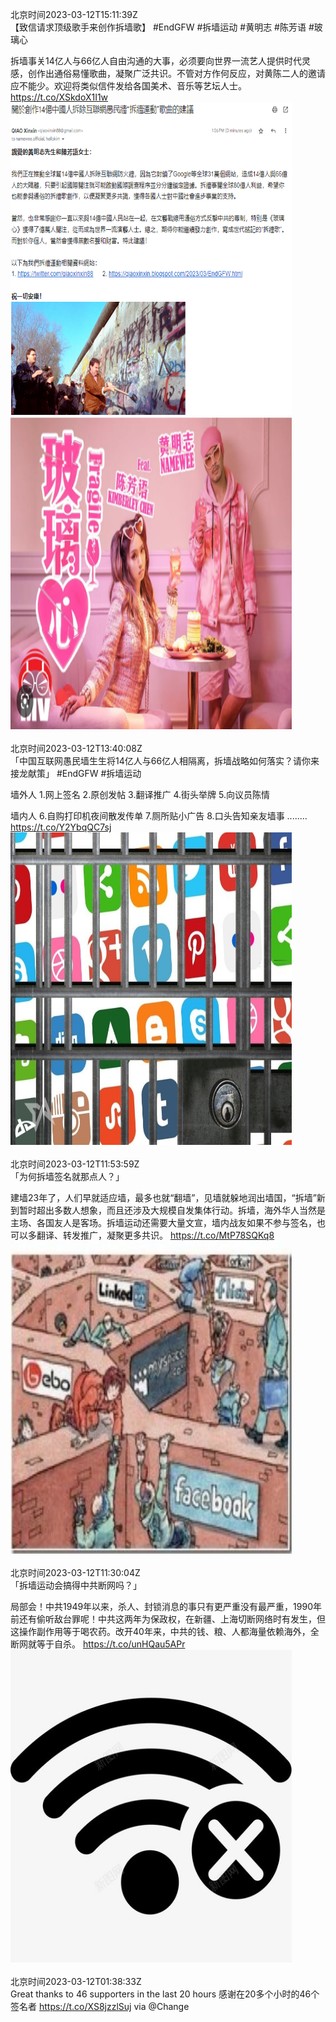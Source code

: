 北京时间2023-03-12T15:11:39Z<br>【致信请求顶级歌手来创作拆墙歌】
#EndGFW #拆墙运动 #黄明志 #陈芳语 #玻璃心

拆墙事关14亿人与66亿人自由沟通的大事，必须要向世界一流艺人提供时代灵感，创作出通俗易懂歌曲，凝聚广泛共识。不管对方作何反应，对黄陈二人的邀请应不能少。欢迎将类似信件发给各国美术、音乐等艺坛人士。 https://t.co/XSkdoX1I1w<br><img src='/temp/image/2023/w-Month-3/1634814392671019009_0.jpg' width='450' height='500'><img src='/temp/image/2023/w-Month-3/1634814392671019009_1.jpg' width='450' height='500'><br><br>北京时间2023-03-12T13:40:08Z<br>「中国互联网愚民墙生生将14亿人与66亿人相隔离，拆墙战略如何落实？请你来接龙献策」
#EndGFW #拆墙运动

墙外人
1.网上签名
2.原创发帖
3.翻译推广
4.街头举牌
5.向议员陈情

墙内人
6.自购打印机夜间散发传单
7.厕所贴小广告
8.口头告知亲友墙事
........ https://t.co/Y2YbqQC7sj<br><img src='/temp/image/2023/w-Month-3/1634791364050272256_0.jpg' width='450' height='500'><br><br>北京时间2023-03-12T11:53:59Z<br>「为何拆墙签名就那点人？」

建墙23年了，人们早就适应墙，最多也就“翻墙”，见墙就躲地润出墙国，“拆墙”新到暂时超出多数人想象，而且还涉及大规模自发集体行动。拆墙，海外华人当然是主场、各国友人是客场。拆墙运动还需要大量文宣，墙内战友如果不参与签名，也可以多翻译、转发推广，凝聚更多共识。 https://t.co/MtP78SQKq8<br><img src='/temp/image/2023/w-Month-3/1634764647269306368_0.jpg' width='450' height='500'><br><br>北京时间2023-03-12T11:30:04Z<br>「拆墙运动会搞得中共断网吗？」

局部会！中共1949年以来，杀人、封锁消息的事只有更严重没有最严重，1990年前还有偷听敌台罪呢！中共这两年为保政权，在新疆、上海切断网络时有发生，但这操作副作用等于喝农药。改开40年来，中共的钱、粮、人都海量依赖海外，全断网就等于自杀。 https://t.co/unHQau5APr<br><img src='/temp/image/2023/w-Month-3/1634758630238191616_0.jpg' width='450' height='500'><br><br>北京时间2023-03-12T01:38:33Z<br>Great thanks to 46 supporters in the last 20 hours 感谢在20多个小时的46个签名者 https://t.co/XS8jzzlSuj via @Change<br><br><br>